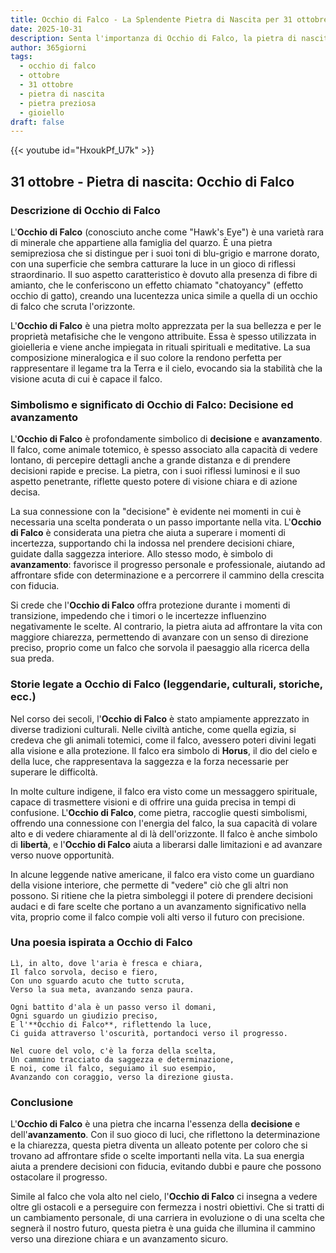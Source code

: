 ```yaml
---
title: Occhio di Falco - La Splendente Pietra di Nascita per 31 ottobre
date: 2025-10-31
description: Senta l'importanza di Occhio di Falco, la pietra di nascita di 31 ottobre che simboleggia Decisione ed avanzamento. Lasci che la sua bellezza e il suo significato illuminino la sua giornata.
author: 365giorni
tags:
  - occhio di falco
  - ottobre
  - 31 ottobre
  - pietra di nascita
  - pietra preziosa
  - gioiello
draft: false
---
```


{{< youtube id="HxoukPf_U7k" >}}

## 31 ottobre - Pietra di nascita: Occhio di Falco

### Descrizione di Occhio di Falco

L'**Occhio di Falco** (conosciuto anche come "Hawk's Eye") è una varietà rara di minerale che appartiene alla famiglia del quarzo. È una pietra semipreziosa che si distingue per i suoi toni di blu-grigio e marrone dorato, con una superficie che sembra catturare la luce in un gioco di riflessi straordinario. Il suo aspetto caratteristico è dovuto alla presenza di fibre di amianto, che le conferiscono un effetto chiamato "chatoyancy" (effetto occhio di gatto), creando una lucentezza unica simile a quella di un occhio di falco che scruta l'orizzonte.

L'**Occhio di Falco** è una pietra molto apprezzata per la sua bellezza e per le proprietà metafisiche che le vengono attribuite. Essa è spesso utilizzata in gioielleria e viene anche impiegata in rituali spirituali e meditative. La sua composizione mineralogica e il suo colore la rendono perfetta per rappresentare il legame tra la Terra e il cielo, evocando sia la stabilità che la visione acuta di cui è capace il falco.

### Simbolismo e significato di Occhio di Falco: Decisione ed avanzamento

L'**Occhio di Falco** è profondamente simbolico di **decisione** e **avanzamento**. Il falco, come animale totemico, è spesso associato alla capacità di vedere lontano, di percepire dettagli anche a grande distanza e di prendere decisioni rapide e precise. La pietra, con i suoi riflessi luminosi e il suo aspetto penetrante, riflette questo potere di visione chiara e di azione decisa.

La sua connessione con la "decisione" è evidente nei momenti in cui è necessaria una scelta ponderata o un passo importante nella vita. L'**Occhio di Falco** è considerata una pietra che aiuta a superare i momenti di incertezza, supportando chi la indossa nel prendere decisioni chiare, guidate dalla saggezza interiore. Allo stesso modo, è simbolo di **avanzamento**: favorisce il progresso personale e professionale, aiutando ad affrontare sfide con determinazione e a percorrere il cammino della crescita con fiducia.

Si crede che l'**Occhio di Falco** offra protezione durante i momenti di transizione, impedendo che i timori o le incertezze influenzino negativamente le scelte. Al contrario, la pietra aiuta ad affrontare la vita con maggiore chiarezza, permettendo di avanzare con un senso di direzione preciso, proprio come un falco che sorvola il paesaggio alla ricerca della sua preda.

### Storie legate a Occhio di Falco (leggendarie, culturali, storiche, ecc.)

Nel corso dei secoli, l'**Occhio di Falco** è stato ampiamente apprezzato in diverse tradizioni culturali. Nelle civiltà antiche, come quella egizia, si credeva che gli animali totemici, come il falco, avessero poteri divini legati alla visione e alla protezione. Il falco era simbolo di **Horus**, il dio del cielo e della luce, che rappresentava la saggezza e la forza necessarie per superare le difficoltà.

In molte culture indigene, il falco era visto come un messaggero spirituale, capace di trasmettere visioni e di offrire una guida precisa in tempi di confusione. L'**Occhio di Falco**, come pietra, raccoglie questi simbolismi, offrendo una connessione con l'energia del falco, la sua capacità di volare alto e di vedere chiaramente al di là dell'orizzonte. Il falco è anche simbolo di **libertà**, e l'**Occhio di Falco** aiuta a liberarsi dalle limitazioni e ad avanzare verso nuove opportunità.

In alcune leggende native americane, il falco era visto come un guardiano della visione interiore, che permette di "vedere" ciò che gli altri non possono. Si ritiene che la pietra simboleggi il potere di prendere decisioni audaci e di fare scelte che portano a un avanzamento significativo nella vita, proprio come il falco compie voli alti verso il futuro con precisione.

### Una poesia ispirata a Occhio di Falco

```
Lì, in alto, dove l'aria è fresca e chiara,
Il falco sorvola, deciso e fiero,
Con uno sguardo acuto che tutto scruta,
Verso la sua meta, avanzando senza paura.

Ogni battito d'ala è un passo verso il domani,
Ogni sguardo un giudizio preciso,
E l'**Occhio di Falco**, riflettendo la luce,
Ci guida attraverso l'oscurità, portandoci verso il progresso.

Nel cuore del volo, c'è la forza della scelta,
Un cammino tracciato da saggezza e determinazione,
E noi, come il falco, seguiamo il suo esempio,
Avanzando con coraggio, verso la direzione giusta.
```

### Conclusione

L'**Occhio di Falco** è una pietra che incarna l'essenza della **decisione** e dell'**avanzamento**. Con il suo gioco di luci, che riflettono la determinazione e la chiarezza, questa pietra diventa un alleato potente per coloro che si trovano ad affrontare sfide o scelte importanti nella vita. La sua energia aiuta a prendere decisioni con fiducia, evitando dubbi e paure che possono ostacolare il progresso.

Simile al falco che vola alto nel cielo, l'**Occhio di Falco** ci insegna a vedere oltre gli ostacoli e a perseguire con fermezza i nostri obiettivi. Che si tratti di un cambiamento personale, di una carriera in evoluzione o di una scelta che segnerà il nostro futuro, questa pietra è una guida che illumina il cammino verso una direzione chiara e un avanzamento sicuro.